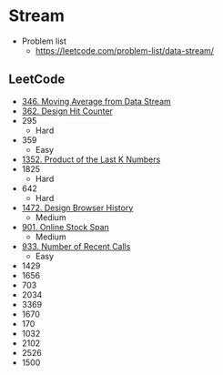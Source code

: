 # Stream

- Problem list
  - https://leetcode.com/problem-list/data-stream/

## LeetCode

- [346. Moving Average from Data Stream](https://leetcode.com/problems/moving-average-from-data-stream/description/)
- [362. Design Hit Counter](https://leetcode.com/problems/design-hit-counter/description/)
- 295
  - Hard
- 359
  - Easy
- [1352. Product of the Last K Numbers](https://leetcode.com/problems/product-of-the-last-k-numbers/description/)
- 1825
  - Hard
- 642
  - Hard
- [1472. Design Browser History](https://leetcode.com/problems/design-browser-history/description/)
  - Medium
- [901. Online Stock Span](https://leetcode.com/problems/online-stock-span/description/)
  - Medium
- [933. Number of Recent Calls](https://leetcode.com/problems/number-of-recent-calls/description/?envType=problem-list-v2&envId=data-stream)
  - Easy
- 1429
- 1656
- 703
- 2034
- 3369
- 1670
- 170
- 1032
- 2102
- 2526
- 1500